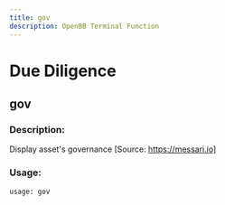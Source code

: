 ```yaml
---
title: gov
description: OpenBB Terminal Function
---
```


# Due Diligence

## gov

### Description: 

Display asset's governance [Source: https://messari.io]

### Usage: 
```python
usage: gov
```



